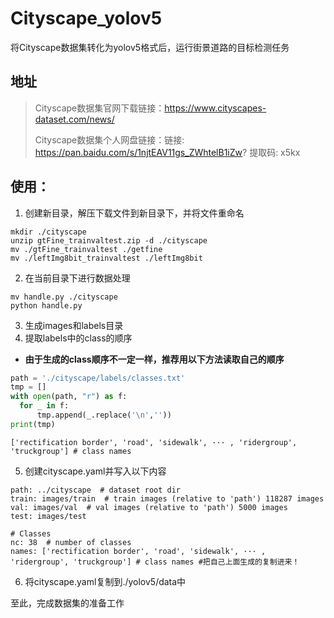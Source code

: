 # Cityscape_yolov5
 将Cityscape数据集转化为yolov5格式后，运行街景道路的目标检测任务

## 地址

> Cityscape数据集官网下载链接：https://www.cityscapes-dataset.com/news/
>
> Cityscape数据集个人网盘链接：链接: https://pan.baidu.com/s/1njtEAV11gs_ZWhtelB1iZw? 提取码: x5kx 

## 使用：

1. 创建新目录，解压下载文件到新目录下，并将文件重命名

```shell
mkdir ./cityscape
unzip gtFine_trainvaltest.zip -d ./cityscape
mv ./gtFine_trainvaltest ./getfine
mv ./leftImg8bit_trainvaltest ./leftImg8bit
```

2. 在当前目录下进行数据处理

```shell
mv handle.py ./cityscape
python handle.py
```

3. 生成images和labels目录
4. 提取labels中的class的顺序

* __由于生成的class顺序不一定一样，推荐用以下方法读取自己的顺序__

```python
path = './cityscape/labels/classes.txt'
tmp = []
with open(path, "r") as f:
  for _ in f:
      tmp.append(_.replace('\n',''))  
print(tmp)
```

```shell
['rectification border', 'road', 'sidewalk', ··· , 'ridergroup', 'truckgroup'] # class names
```

5. 创建cityscape.yaml并写入以下内容

```shell
path: ../cityscape  # dataset root dir
train: images/train  # train images (relative to 'path') 118287 images
val: images/val  # val images (relative to 'path') 5000 images
test: images/test  

# Classes
nc: 38  # number of classes
names: ['rectification border', 'road', 'sidewalk', ··· , 'ridergroup', 'truckgroup'] # class names #把自己上面生成的复制进来！
```

6. 将cityscape.yaml复制到./yolov5/data中

至此，完成数据集的准备工作

